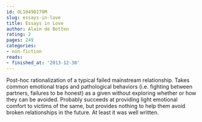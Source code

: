 ```yaml
---
id: OL10490279M
slug: essays-in-love
title: Essays in Love
author: Alain de Botton
rating: 2
pages: 249
categories:
- non-fiction
reads:
- finished_at: '2013-12-30'
---
```

Post-hoc rationalization of a typical failed mainstream relationship. Takes common emotional traps and pathological behaviors (i.e. fighting between partners, failures to be honest) as a given without exploring whether or how they can be avoided. Probably succeeds at providing light emotional comfort to victims of the same, but provides nothing to help them avoid broken relationships in the future. At least it was well written.
